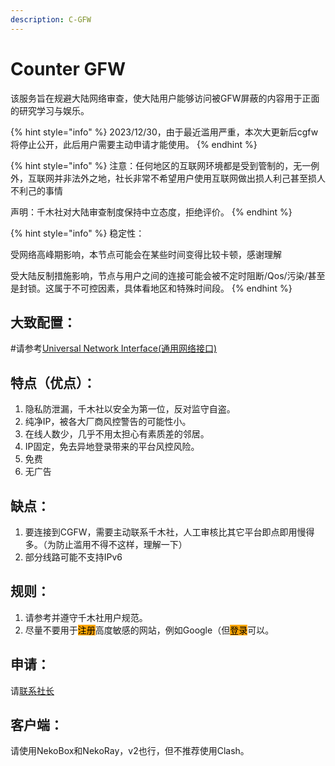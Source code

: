 ```yaml
---
description: C-GFW
---
```


# Counter GFW

该服务旨在规避大陆网络审查，使大陆用户能够访问被GFW屏蔽的内容用于正面的研究学习与娱乐。

{% hint style="info" %}
2023/12/30，由于最近滥用严重，本次大更新后cgfw将停止公开，此后用户需要主动申请才能使用。
{% endhint %}

{% hint style="info" %}
注意：任何地区的互联网环境都是受到管制的，无一例外，互联网并非法外之地，社长非常不希望用户使用互联网做出损人利己甚至损人不利己的事情

声明：千木社对大陆审查制度保持中立态度，拒绝评价。
{% endhint %}

{% hint style="info" %}
稳定性：

受网络高峰期影响，本节点可能会在某些时间变得比较卡顿，感谢理解

受大陆反制措施影响，节点与用户之间的连接可能会被不定时阻断/Qos/污染/甚至是封锁。这属于不可控因素，具体看地区和特殊时间段。
{% endhint %}

## 大致配置：

\#请参考[Universal Network Interface(通用网络接口)](../uni/)

## 特点（优点）：

1. 隐私防泄漏，千木社以安全为第一位，反对监守自盗。
2. 纯净IP，被各大厂商风控警告的可能性小。
3. 在线人数少，几乎不用太担心有素质差的邻居。
4. IP固定，免去异地登录带来的平台风控风险。
5. 免费
6. 无广告

## 缺点：

1. 要连接到CGFW，需要主动联系千木社，人工审核比其它平台即点即用慢得多。（为防止滥用不得不这样，理解一下）
2. 部分线路可能不支持IPv6

## 规则：

1. 请参考并遵守千木社用户规范。
2. 尽量不要用于<mark style="background-color:orange;">注册</mark>高度敏感的网站，例如Google（但<mark style="background-color:orange;">登录</mark>可以。

## 申请：

请[联系社长](../contact-donate.md)

## 客户端：

请使用NekoBox和NekoRay，v2也行，但不推荐使用Clash。

